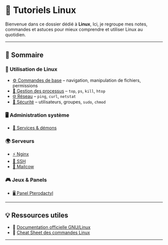 # 🐧 Tutoriels Linux

Bienvenue dans ce dossier dédié à **Linux**,
Ici, je regroupe mes notes, commandes et astuces pour mieux comprendre et utiliser Linux au quotidien.

---

## 📑 Sommaire

### 🔧 Utilisation de Linux

* [⚙️ Commandes de base](./utilisation/bases.md) – navigation, manipulation de fichiers, permissions
* [📂 Gestion des processus](./utilisation/processus.md) – `top`, `ps`, `kill`, `htop`
* [🌐 Réseau](./utilisation/reseau.md) – `ping`, `curl`, `netstat`
* [🔐 Sécurité](./utilisation/securite.md) – utilisateurs, groupes, `sudo`, `chmod`

### 🖥️ Administration système

* [🔄 Services & démons](./systeme/services.md)

### 🌍 Serveurs

* [⚡ Nginx](./serveurs/nginx.md)
* [🔑 SSH](./serveurs/ssh.md)
* [📧 Mailcow](./serveurs/mailcow.md)

### 🎮 Jeux & Panels

* [🖥️ Panel Pterodactyl](./jeux/pterodactyl-panel.md)

---

## 💡 Ressources utiles

* 📖 [Documentation officielle GNU/Linux](https://www.kernel.org/doc/html/latest/)
* 🐚 [Cheat Sheet des commandes Linux](https://linuxcommandlibrary.com/)

---
